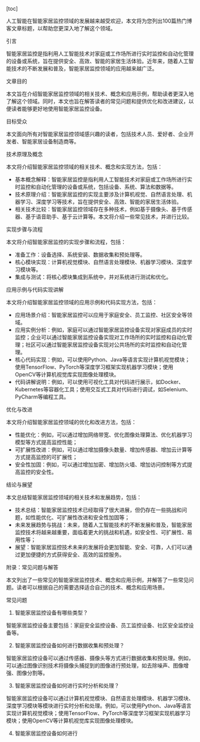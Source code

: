 
[toc]                    
                
                
人工智能在智能家居监控领域的发展越来越受欢迎，本文将为您列出100篇热门博客文章标题，以帮助您更深入地了解这个领域。

引言

智能家居监控是指利用人工智能技术对家庭或工作场所进行实时监控和自动化管理的设备或系统，旨在提供安全、高效、智能的家居生活体验。近年来，随着人工智能技术的不断发展和普及，智能家居监控领域的应用越来越广泛。

文章目的

本文旨在介绍智能家居监控领域的相关技术、概念和应用示例，帮助读者更深入地了解这个领域。同时，本文也旨在解答读者的常见问题和提供优化和改进建议，以便读者能够更好地使用智能家居监控设备。

目标受众

本文面向所有对智能家居监控领域感兴趣的读者，包括技术人员、爱好者、企业开发者、智能家居设备制造商等。

技术原理及概念

本文将介绍智能家居监控领域的相关技术、概念和实现方法，包括：

- 基本概念解释：智能家居监控是指利用人工智能技术对家庭或工作场所进行实时监控和自动化管理的设备或系统，包括设备、系统、算法和数据等。
- 技术原理介绍：智能家居监控的实现主要涉及计算机视觉、自然语言处理、机器学习、深度学习等技术，旨在提供安全、高效、智能的家居生活体验。
- 相关技术比较：智能家居监控领域存在多种技术，例如基于摄像头、基于传感器、基于语音助手、基于云计算等。本文将介绍一些常见技术，并进行比较。

实现步骤与流程

本文将介绍智能家居监控的实现步骤和流程，包括：

- 准备工作：设备选择、系统安装、数据收集和预处理等。
- 核心模块实现：计算机视觉模块、自然语言处理模块、机器学习模块、深度学习模块等。
- 集成与测试：将核心模块集成到系统中，并对系统进行测试和优化。

应用示例与代码实现讲解

本文将介绍智能家居监控领域的应用示例和代码实现方法，包括：

- 应用场景介绍：智能家居监控可以应用于家庭安全、员工监控、社区安全等领域。
- 应用实例分析：例如，家庭可以通过智能家居监控设备实现对家庭成员的实时监控；企业可以通过智能家居监控设备实现对工作场所的实时监控和自动化管理；社区可以通过智能家居监控设备实现对公共场所的实时监控和自动化管理。
- 核心代码实现：例如，可以使用Python、Java等语言实现计算机视觉模块；使用TensorFlow、PyTorch等深度学习框架实现机器学习模块；使用OpenCV等计算机视觉库实现图像处理模块。
- 代码讲解说明：例如，可以使用可视化工具对代码进行展示，如Docker、Kubernetes等容器化工具；使用交互式工具对代码进行调试，如Selenium、PyCharm等编程工具。

优化与改进

本文将介绍智能家居监控领域的优化和改进方法，包括：

- 性能优化：例如，可以通过增加网络带宽、优化图像处理算法、优化机器学习模型等方式提高监控性能；
- 可扩展性改进：例如，可以通过增加摄像头数量、增加传感器、增加云计算等方式提高监控的可扩展性；
- 安全性加固：例如，可以通过增加加密、增加防火墙、增加访问控制等方式提高监控的安全性。

结论与展望

本文总结智能家居监控领域的相关技术和发展趋势，包括：

- 技术总结：智能家居监控技术已经取得了很大进展，但仍存在一些挑战和问题，如性能优化、可扩展性改进和安全性加固等；
- 未来发展趋势与挑战：未来，随着人工智能技术的不断发展和普及，智能家居监控技术将越来越重要，面临着更大的挑战和机遇，如安全性、可扩展性、易用性等；
- 展望：智能家居监控技术未来的发展将会更加智能、安全、可靠，人们可以通过更加便捷的方式获得安全、高效的监控服务。

附录：常见问题与解答

本文列出了一些常见的智能家居监控技术、概念和应用示例，并解答了一些常见问题。读者可以根据自己的需要选择适合自己的技术、概念和应用场景。

常见问题

1. 智能家居监控设备有哪些类型？

智能家居监控设备主要包括：家庭安全监控设备、员工监控设备、社区安全监控设备等。

2. 智能家居监控设备如何进行数据收集和预处理？

智能家居监控设备可以通过传感器、摄像头等方式进行数据收集和预处理。例如，可以通过图像识别技术将摄像头捕捉到的图像进行预处理，如去除噪声、图像增强、图像分割等。

3. 智能家居监控设备如何进行实时分析和处理？

智能家居监控设备可以通过计算机视觉模块、自然语言处理模块、机器学习模块、深度学习模块等模块进行实时分析和处理。例如，可以使用Python、Java等语言实现计算机视觉模块；使用TensorFlow、PyTorch等深度学习框架实现机器学习模块；使用OpenCV等计算机视觉库实现图像处理模块。

4. 智能家居监控设备如何进行

